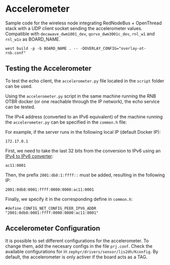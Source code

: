 # Accelerometer
Sample code for the wireless node integrating RedNodeBus + OpenThread stack with a UDP client socket sending the accelerometer values. Compatible with `decawave_dwm1001_dev`, `qorvo_dwm3001c_dev`, `rnl_w1` and `rnl_w1x` as BOARD_NAME.


```
west build -p -b BOARD_NAME . -- -DOVERLAY_CONFIG="overlay-ot-rnb.conf"
```

## Testing the Accelerometer
To test the echo client, the `accelerometer.py` file located in the `script` folder can be used.

Using the `accelerometer.py` script in the same machine running the RNB OTBR docker (or one reachable through the IP network), the echo service can be tested.

The IPv4 address (converted to an IPv6 equivalent) of the machine running the `accelerometer.py` can be specified in the `common.h` file:

For example, if the server runs in the following local IP (default Docker IP):
```
172.17.0.1
```
First, we need to take the last 32 bits from the conversion to IPv6 using an [IPv4 to IPv6 converter](https://iplocation.io/ipv4-to-ipv6/):
```
ac11:0001
```
Then, the prefix `2001:db8:1:ffff::` must be added, resulting in the following IP:
```
2001:0db8:0001:ffff:0000:0000:ac11:0001
```

Finally, we specify it in the corresponding define in `common.h`:
```
#define CONFIG_NET_CONFIG_PEER_IPV6_ADDR "2001:0db8:0001:ffff:0000:0000:ac11:0001"
```

## Accelerometer Configuration
It is possible to set different configurations for the accelerometer. To change them, add the necesary configs in the file `prj.conf`. Check the available configurations for in `zephyr/drivers/sensor/lis2dh/Kconfig`. By default, the accelerometer is only activer if the board acts as a TAG.
